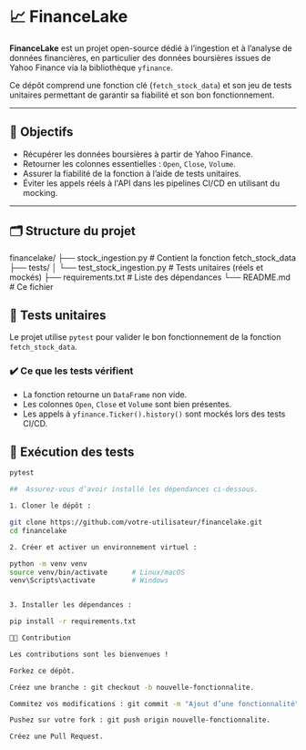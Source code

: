 # 📈 FinanceLake

**FinanceLake** est un projet open-source dédié à l’ingestion et à l’analyse de données financières, en particulier des données boursières issues de Yahoo Finance via la bibliothèque `yfinance`.

Ce dépôt comprend une fonction clé (`fetch_stock_data`) et son jeu de tests unitaires permettant de garantir sa fiabilité et son bon fonctionnement.

---

## 🎯 Objectifs

- Récupérer les données boursières à partir de Yahoo Finance.
- Retourner les colonnes essentielles : `Open`, `Close`, `Volume`.
- Assurer la fiabilité de la fonction à l’aide de tests unitaires.
- Éviter les appels réels à l'API dans les pipelines CI/CD en utilisant du mocking.

---

## 🗂️ Structure du projet

financelake/
├── stock_ingestion.py # Contient la fonction fetch_stock_data
├── tests/
│ └── test_stock_ingestion.py # Tests unitaires (réels et mockés)
├── requirements.txt # Liste des dépendances
└── README.md # Ce fichier

## 🧪 Tests unitaires

Le projet utilise `pytest` pour valider le bon fonctionnement de la fonction `fetch_stock_data`.

### ✔️ Ce que les tests vérifient

- La fonction retourne un `DataFrame` non vide.
- Les colonnes `Open`, `Close` et `Volume` sont bien présentes.
- Les appels à `yfinance.Ticker().history()` sont mockés lors des tests CI/CD.

## 📌 Exécution des tests

```bash
pytest

##  Assurez-vous d’avoir installé les dépendances ci-dessous.

1. Cloner le dépôt :

git clone https://github.com/votre-utilisateur/financelake.git
cd financelake

2. Créer et activer un environnement virtuel :

python -m venv venv
source venv/bin/activate      # Linux/macOS
venv\Scripts\activate         # Windows


3. Installer les dépendances :

pip install -r requirements.txt

👨‍💻 Contribution

Les contributions sont les bienvenues !

Forkez ce dépôt.

Créez une branche : git checkout -b nouvelle-fonctionnalite.

Commitez vos modifications : git commit -m "Ajout d’une fonctionnalité".

Pushez sur votre fork : git push origin nouvelle-fonctionnalite.

Créez une Pull Request.